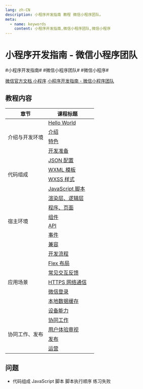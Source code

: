 ```yaml
---
lang: zh-CN
description: 小程序开发指南 教程 微信小程序团队。
meta:
  - name: keywords
    content: 小程序开发指南,微信小程序团队,微信小程序
---
```


# 小程序开发指南 - 微信小程序团队

\#小程序开发指南#
\#微信小程序团队#
\#微信小程序#

[微信官方文档 小程序](https://developers.weixin.qq.com/miniprogram/dev/framework/)
[小程序开发指南 - 微信小程序团队](https://developers.weixin.qq.com/ebook?action=get_post_info&docid=0008aeea9a8978ab0086a685851c0a)

## 教程内容

<table class="course-table">
<thead>
  <tr><th>章节</th><th>课程标题</th><th></th></tr>
</thead>
<tbody>
  <tr><td rowspan="4">介绍与开发环境</td><td><a href="./introduction/hello-world">Hello World</a></td><td><vp-icon name="checkbox-selected" /></td></tr>
    <tr><td><a href="./introduction/introduction">介绍</a></td><td><vp-icon name="checkbox-selected" /></td></tr>
    <tr><td><a href="./introduction/feature">特色</a></td><td><vp-icon name="checkbox-selected" /></td></tr>
    <tr><td><a href="./introduction/preparation">开发准备</a></td><td><vp-icon name="checkbox-selected" /></td></tr>
  <tr><td rowspan="4">代码组成</td><td><a href="./composition/json">JSON 配置</a></td><td><vp-icon name="checkbox-selected" /></td></tr>
    <tr><td><a href="./composition/wxml">WXML 模板</a></td><td><vp-icon name="checkbox-selected" /></td></tr>
    <tr><td><a href="./composition/wxss">WXSS 样式</a></td><td><vp-icon name="checkbox-selected" /></td></tr>
    <tr><td><a href="./composition/js">JavaScript 脚本</a></td><td><vp-icon name="checkbox-selected" /></td></tr>
  <tr><td rowspan="6">宿主环境</td><td><a href="./environment/render-logic">渲染层、逻辑层</a></td><td><vp-icon name="checkbox-selected" /></td></tr>
    <tr><td><a href="./environment/program-view">程序、页面</a></td><td><vp-icon name="checkbox-selected" /></td></tr>
    <tr><td><a href="./environment/component">组件</a></td><td><vp-icon name="checkbox-selected" /></td></tr>
    <tr><td><a href="./environment/api">API</a></td><td><vp-icon name="checkbox-selected" /></td></tr>
    <tr><td><a href="./environment/event">事件</a></td><td><vp-icon name="checkbox-selected" /></td></tr>
    <tr><td><a href="./environment/compatibility">兼容</a></td><td><vp-icon name="checkbox-selected" /></td></tr>
  <tr><td rowspan="7">应用场景</td><td><a href="./scene/flow">开发流程</a></td><td><vp-icon name="checkbox-selected" /></td></tr>
    <tr><td><a href="./scene/flex">Flex 布局</a></td><td><vp-icon name="checkbox-selected" /></td></tr>
    <tr><td><a href="./scene/interaction">常见交互反馈</a></td><td><vp-icon name="checkbox-selected" /></td></tr>
    <tr><td><a href="./scene/https">HTTPS 网络通信</a></td><td><vp-icon name="checkbox-selected" /></td></tr>
    <tr><td><a href="./scene/login">微信登录</a></td><td><vp-icon name="checkbox-selected" /></td></tr>
    <tr><td><a href="./scene/storage">本地数据缓存</a></td><td><vp-icon name="checkbox-selected" /></td></tr>
    <tr><td><a href="./scene/device">设备能力</a></td><td><vp-icon name="checkbox-selected" /></td></tr>
  <tr><td rowspan="4">协同工作、发布</td><td><a href="./cooperation/cooperation">协同工作</a></td><td><vp-icon name="checkbox-selected" /></td></tr>
    <tr><td><a href="./cooperation/ux">用户体验审视</a></td><td><vp-icon name="checkbox-selected" /></td></tr>
    <tr><td><a href="./cooperation/publish">发布</a></td><td></td></tr>
    <tr><td><a href="./cooperation/">运营</a></td><td></td></tr>
</tbody>
</table>

## 问题

* 代码组成 JavaScript 脚本 脚本执行顺序 练习失败
